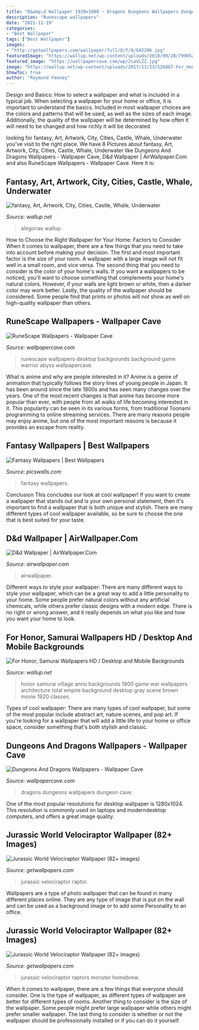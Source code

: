```yaml
---
title: "D&amp;d Wallpaper 1920x1080 ~ Dragons Dungeons Wallpapers Dungeon Cave"
description: "Runescape wallpapers"
date: "2021-11-19"
categories:
- "Best Wallpaper"
tags: ["Best Wallpaper"]
images:
- "http://getwallpapers.com/wallpaper/full/8/f/8/682286.jpg"
featuredImage: "https://wallup.net/wp-content/uploads/2018/09/28/799052-fantasy-art-artwork-city-cities-castle-whale-underwater.jpg"
featured_image: "https://wallpapercave.com/wp/2saVLZZ.jpg"
image: "https://wallup.net/wp-content/uploads/2017/11/23/526887-For_Honor-samurai.jpg"
ShowToc: true
author: "Raymond Feeney"
---
```



Design and Basics: How to select a wallpaper and what is included in a typical job.
When selecting a wallpaper for your home or office, it is important to understand the basics. Included in most wallpaper choices are the colors and patterns that will be used, as well as the sizes of each image. Additionally, the quality of the wallpaper will be determined by how often it will need to be changed and how richly it will be decorated.

	

		
looking for fantasy, Art, Artwork, City, Cities, Castle, Whale, Underwater you've visit to the right place. We have 8 Pictures about fantasy, Art, Artwork, City, Cities, Castle, Whale, Underwater like Dungeons And Dragons Wallpapers - Wallpaper Cave, D&amp;d Wallpaper | AirWallpaper.Com and also RuneScape Wallpapers - Wallpaper Cave. Here it is:
		
    
## Fantasy, Art, Artwork, City, Cities, Castle, Whale, Underwater

<img loading=lazy src="https://wallup.net/wp-content/uploads/2018/09/28/799052-fantasy-art-artwork-city-cities-castle-whale-underwater.jpg" onerror="this.onerror=null;this.src='https://tse3.mm.bing.net/th?id=OIP.9QkdHdRGmeNhLS9TVWHsEAHaEK&amp;pid=15.1';" alt="fantasy, Art, Artwork, City, Cities, Castle, Whale, Underwater">

_Source: wallup.net_

>alegorias wallup. 

	

How to Choose the Right Wallpaper for Your Home: Factors to Consider
When it comes to wallpaper, there are a few things that you need to take into account before making your decision. The first and most important factor is the size of your room. A wallpaper with a large image will not fit well in a small room, and vice versa. 
The second thing that you need to consider is the color of your home's walls. If you want a wallpapers to be noticed, you'll want to choose something that complements your home's natural colors. However, if your walls are light brown or white, then a darker color may work better. 
Lastly, the quality of the wallpaper should be considered. Some people find that prints or photos will not show as well on high-quality wallpaper than others.

    
## RuneScape Wallpapers - Wallpaper Cave

<img loading=lazy src="https://wallpapercave.com/wp/2saVLZZ.jpg" onerror="this.onerror=null;this.src='https://tse3.mm.bing.net/th?id=OIP.mVUp-FMauIUFbZMRn1T7CAHaEK&amp;pid=15.1';" alt="RuneScape Wallpapers - Wallpaper Cave">

_Source: wallpapercave.com_

>runescape wallpapers desktop backgrounds background game warrior abyss wallpapercave. 

	

What is anime and why are people interested in it?
Anime is a genre of animation that typically follows the story lines of young people in Japan. It has been around since the late 1800s and has seen many changes over the years. One of the most recent changes is that anime has become more popular than ever, with people from all walks of life becoming interested in it. This popularity can be seen in its various forms, from traditional Toonami programming to online streaming services. There are many reasons people may enjoy anime, but one of the most important reasons is because it provides an escape from reality.

    
## Fantasy Wallpapers | Best Wallpapers

<img loading=lazy src="http://s1.picswalls.com/wallpapers/2014/02/19/fantasy_105609200_29.jpg" onerror="this.onerror=null;this.src='https://tse2.mm.bing.net/th?id=OIP.6MEVtA0oAZTYSSNE-EdBawHaEK&amp;pid=15.1';" alt="Fantasy Wallpapers | Best Wallpapers">

_Source: picswalls.com_

>fantasy wallpapers. 

	

Conclusion
This concludes our look at cool wallpaper! If you want to create a wallpaper that stands out and is your own personal statement, then it's important to find a wallpaper that is both unique and stylish. There are many different types of cool wallpaper available, so be sure to choose the one that is best suited for your taste.

    
## D&amp;d Wallpaper | AirWallpaper.Com

<img loading=lazy src="https://airwallpaper.com/wp-content/uploads/wall003/Free-Download-Dd-Wallpaper-HD-for-Desktop.jpg" onerror="this.onerror=null;this.src='https://tse2.mm.bing.net/th?id=OIP.O3ibqhNs8Fjn_L7Yu1fxfAHaEK&amp;pid=15.1';" alt="D&amp;d Wallpaper | AirWallpaper.Com">

_Source: airwallpaper.com_

>airwallpaper. 

	

Different ways to style your wallpaper:
There are many different ways to style your wallpaper, which can be a great way to add a little personality to your home. Some people prefer natural colors without any artificial chemicals, while others prefer classic designs with a modern edge. There is no right or wrong answer, and it really depends on what you like and how you want your home to look.

    
## For Honor, Samurai Wallpapers HD / Desktop And Mobile Backgrounds

<img loading=lazy src="https://wallup.net/wp-content/uploads/2017/11/23/526887-For_Honor-samurai.jpg" onerror="this.onerror=null;this.src='https://tse4.mm.bing.net/th?id=OIP.KXL0mZ5S3m7vZBgczxODtAHaEK&amp;pid=15.1';" alt="For Honor, Samurai Wallpapers HD / Desktop and Mobile Backgrounds">

_Source: wallup.net_

>honor samurai village anno backgrounds 1800 game war wallpapers architecture total empire background desktop gray scene brown movie 1920 classes. 

	

Types of cool wallpaper:
There are many types of cool wallpaper, but some of the most popular include abstract art, nature scenes, and pop art. If you're looking for a wallpaper that will add a little life to your home or office space, consider something that's both stylish and classic.

    
## Dungeons And Dragons Wallpapers - Wallpaper Cave

<img loading=lazy src="http://wallpapercave.com/wp/Mji0eJV.jpg" onerror="this.onerror=null;this.src='https://tse2.mm.bing.net/th?id=OIP.RjtydLdfuet4f1LH5lfyrgHaEK&amp;pid=15.1';" alt="Dungeons And Dragons Wallpapers - Wallpaper Cave">

_Source: wallpapercave.com_

>dragons dungeons wallpapers dungeon cave. 

	

One of the most popular resolutions for desktop wallpaper is 1280x1024. This resolution is commonly used on laptops and moderndesktop computers, and offers a great image quality.

    
## Jurassic World Velociraptor Wallpaper (82+ Images)

<img loading=lazy src="http://getwallpapers.com/wallpaper/full/8/f/8/682286.jpg" onerror="this.onerror=null;this.src='https://tse1.mm.bing.net/th?id=OIP.BthiTXBFfQxi_yCQzG0F_AHaEK&amp;pid=15.1';" alt="Jurassic World Velociraptor Wallpaper (82+ images)">

_Source: getwallpapers.com_

>jurassic velociraptor raptor. 

	



Wallpapers are a type of photo wallpaper that can be found in many different places online. They are any type of image that is put on the wall and can be used as a background image or to add some Personality to an office.

    
## Jurassic World Velociraptor Wallpaper (82+ Images)

<img loading=lazy src="http://getwallpapers.com/wallpaper/full/0/7/b/682291.jpg" onerror="this.onerror=null;this.src='https://tse3.mm.bing.net/th?id=OIP.2Fi8PgOjMByOrONdT5divgHaEK&amp;pid=15.1';" alt="Jurassic World Velociraptor Wallpaper (82+ images)">

_Source: getwallpapers.com_

>jurassic velociraptor raptors monster homebrew. 

	

When it comes to wallpaper, there are a few things that everyone should consider. One is the type of wallpaper, as different types of wallpaper are better for different types of rooms. Another thing to consider is the size of the wallpaper. Some people might prefer large wallpaper while others might prefer smaller wallpaper. The last thing to consider is whether or not the wallpaper should be professionally installed or if you can do it yourself.

